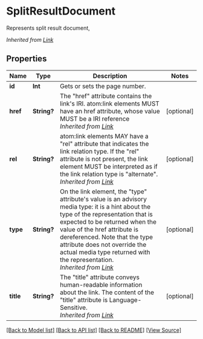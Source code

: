 # SplitResultDocument
Represents split result document,

*Inherited from [Link](Link.md)*
## Properties
Name | Type | Description | Notes
------------ | ------------- | ------------- | -------------
**id** | **Int** | Gets or sets the page number. | 
**href** | **String?** | The "href" attribute contains the link's IRI. atom:link elements MUST have an href attribute, whose value MUST be a IRI reference<br />*Inherited from [Link](Link.md)* | [optional]
**rel** | **String?** | atom:link elements MAY have a "rel" attribute that indicates the link relation type. If the "rel" attribute is not present, the link element MUST be interpreted as if the link relation type is "alternate".<br />*Inherited from [Link](Link.md)* | [optional]
**type** | **String?** | On the link element, the "type" attribute's value is an advisory media type: it is a hint about the type of the representation that is expected to be returned when the value of the href attribute is dereferenced. Note that the type attribute does not override the actual media type returned with the representation.<br />*Inherited from [Link](Link.md)* | [optional]
**title** | **String?** | The "title" attribute conveys human-readable information about the link. The content of the "title" attribute is Language-Sensitive.<br />*Inherited from [Link](Link.md)* | [optional]

[[Back to Model list]](../README.md#documentation-for-models) [[Back to API list]](../README.md#documentation-for-api-endpoints) [[Back to README]](../README.md) [[View Source]](../AsposePdfCloud/Models/SplitResultDocument.swift)

